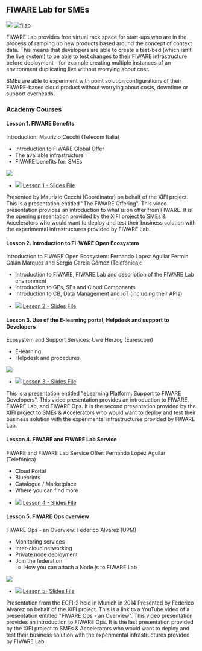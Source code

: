 <h2>FIWARE Lab for SMEs</h2>

<!-- textlint-disable terminology -->

[![](https://nexus.lab.fiware.org/repository/raw/public/badges/chapters/operations.svg)](https://www.fiware.org/)
[![filab](https://img.shields.io/badge/tag-filab-orange.svg?logo=stackoverflow)](http://stackoverflow.com/questions/tagged/filab)

FIWARE Lab provides free virtual rack space for start-ups who are in the process of ramping up new products based around
the concept of context data. This means that developers are able to create a test-bed (which isn't the live system) to
be able to test changes to their FIWARE infrastructure before deployment - for example creating multiple instances of an
environment duplicating live without worrying about cost.

SMEs are able to experiment with point solution configurations of their FIWARE-based cloud product without worrying
about costs, downtime or support overheads.

<h3>Academy Courses</h3>

<h4>Lesson 1. FIWARE Benefits</h4>

Introduction: Maurizio Cecchi (Telecom Italia)

-   Introduction to FIWARE Global Offer
-   The available infrastructure
-   FIWARE benefits for: SMEs

[![](http://img.youtube.com/vi/2fYRujbj_UM/0.jpg)](https://www.youtube.com/watch?v=2fYRujbj_UM "FIWARE Benefits")

-   ![](https://fiware.github.io/academy/img/pdf.png)
    [Lesson 1 - Slides File](https://fiware.github.io/academy/operations/fiware-lab-1.pdf)

Presented by Maurizio Cecchi (Coordinator) on behalf of the XIFI project. This is a presentation entitled "The FIWARE
Offering". This video presentation provides an introduction to what is on offer from FIWARE. It is the opening
presentation provided by the XIFI project to SMEs & Accelerators who would want to deploy and test their business
solution with the experimental infrastructures provided by FIWARE Lab.

<h4>Lesson 2. Introduction to FI-WARE Open Ecosystem</h4>

Introduction to FIWARE Open Ecosystem: Fernando Lopez Aguilar Fermín Galán Marquez and Sergio García Gómez (Telefónica):

-   Introduction to FIWARE, FIWARE Lab and description of the FIWARE Lab environment
-   Introduction to GEs, SEs and Cloud Components
-   Introduction to CB, Data Management and IoT (including their APIs)

<span/>

-   ![](https://fiware.github.io/academy/img/pdf.png)
    [Lesson 2 - Slides File](https://fiware.github.io/academy/operations/fiware-lab-2.pdf)

<h4>Lesson 3.  Use of the E-learning portal, Helpdesk and support to Developers</h4>

Ecosystem and Support Services: Uwe Herzog (Eurescom)

-   E-learning
-   Helpdesk and procedures

[![](http://img.youtube.com/vi/HpTsw10ugmk/0.jpg)](https://www.youtube.com/watch?v=HpTsw10ugmk "eLearning Platform")

-   ![](https://fiware.github.io/academy/img/pdf.png)
    [Lesson 3 - Slides File](https://fiware.github.io/academy/operations/fiware-lab-3.pdf)

This is a presentation entitled "eLearning Platform: Support to FIWARE Developers". This video presentation provides an
introduction to FIWARE, FIWARE Lab, and FIWARE Ops. It is the second presentation provided by the XIFI project to SMEs &
Accelerators who would want to deploy and test their business solution with the experimental infrastructures provided by
FIWARE Lab.

<h4>Lesson 4. FIWARE and FIWARE Lab Service</h4>

FIWARE and FIWARE Lab Service Offer: Fernando Lopez Aguilar (Telefónica)

-   Cloud Portal
-   Blueprints
-   Catalogue / Marketplace
-   Where you can find more

<span/>

-   ![](https://fiware.github.io/academy/img/pdf.png)
    [Lesson 4 - Slides File](https://fiware.github.io/academy/operations/fiware-lab-4.pdf)

<h4>Lesson 5. FIWARE Ops overview</h4>

FIWARE Ops - an Overview: Federico Alvarez (UPM)

-   Monitoring services
-   Inter-cloud networking
-   Private node deployment
-   Join the federation
    -   How you can attach a Node.js to FIWARE Lab

[![](http://img.youtube.com/vi/CS2CcyLZj5M/0.jpg)](https://www.youtube.com/watch?v=CS2CcyLZj5M "Ops Overview")

-   ![](https://fiware.github.io/academy/img/pdf.png)
    [Lesson 5- Slides File](https://fiware.github.io/academy/operations/fiware-lab-5.pdf)

Presentation from the ECFI-2 held in Munich in 2014 Presented by Federico Alvarez on behalf of the XIFI project. This is
a link to a YouTube video of a presentation entitled "FIWARE Ops - an Overview". This video presentation provides an
introduction to FIWARE Ops. It is the last presentation provided by the XIFI project to SMEs & Accelerators who would
want to deploy and test their business solution with the experimental infrastructures provided by FIWARE Lab.
